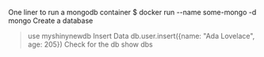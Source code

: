 One liner to run a mongodb container
$ docker run --name some-mongo -d mongo
Create a database
> use myshinynewdb
Insert Data 
> db.user.insert({name: "Ada Lovelace", age: 205})
Check for the db
> show dbs


